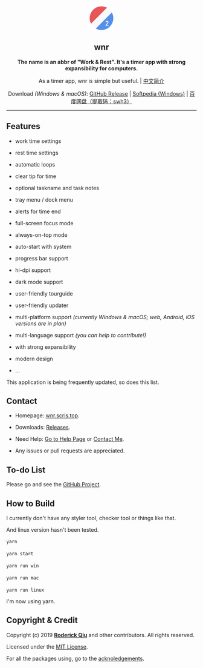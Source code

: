 <p align="center"><img src="https://raw.githubusercontent.com/RoderickQiu/wnr/master/res/icons/wnrIcon.png"
        width="64px" /></p>

<h2 align="center">wnr</h2>

<p align="center">
    <b>The name is an abbr of "Work & Rest". It's a timer app with strong expansibility for computers.</b>
</p>

<p align="center">
    As a timer app, wnr is simple but useful. | <a href="https://scris.top/wnr/">中文简介</a>
</p>

<p align="center">
    Download <i>(Windows & macOS)</i>: <a href="https://github.com/RoderickQiu/wnr/releases">GitHub Release</a> | <a
        href="https://www.softpedia.com/get/Desktop-Enhancements/Clocks-Time-Management/wnr.shtml">Softpedia
        (Windows)</a> | <a href="https://pan.baidu.com/s/1PDpnEkf-zKQKQIhUTO0ubQ">百度网盘（提取码：swh3）</a>
</p>

---

## Features

- work time settings

- rest time settings

- automatic loops

- clear tip for time

- optional taskname and task notes

- tray menu / dock menu

- alerts for time end

- full-screen focus mode

- always-on-top mode

- auto-start with system

- progress bar support

- hi-dpi support

- dark mode support

- user-friendly tourguide

- user-friendly updater

- multi-platform support *(currently Windows & macOS; web, Android, iOS versions are in plan)*

- multi-language support *(you can help to contribute!)*

- with strong expansibility

- modern design

- ...

This application is being frequently updated, so does this list.

## Contact

- Homepage: [wnr.scris.top](https://wnr.scris.top/).

- Downloads: [Releases](https://github.com/RoderickQiu/wnr/releases/).

- Need Help: [Go to Help Page](https://wnr.scris.top/help.html) or [Contact Me](https://roderickqiu.scris.top/).

- Any issues or pull requests are appreciated.

## To-do List

Please go and see the [GitHub Project](https://github.com/RoderickQiu/wnr/projects/1).

## How to Build

I currently don't have any styler tool, checker tool or things like that.

And linux version hasn't been tested.

```shell
yarn

yarn start

yarn run win

yarn run mac

yarn run linux
```

I'm now using yarn.

## Copyright & Credit

Copyright (c) 2019 **[Roderick Qiu](https://roderickqiu.scris.top)** and other contributors. All rights reserved.

Licensed under the [MIT License](https://github.com/RoderickQiu/wnr/blob/master/LICENSE).

For all the packages using, go to the [acknoledgements](https://wnr.scris.top/acknoledgements.html).
